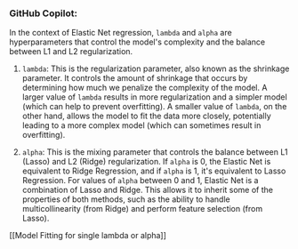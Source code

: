 ### GitHub Copilot:

In the context of Elastic Net regression, `lambda` and `alpha` are hyperparameters that control the model's complexity and the balance between L1 and L2 regularization.

1. `lambda`: This is the regularization parameter, also known as the shrinkage parameter. It controls the amount of shrinkage that occurs by determining how much we penalize the complexity of the model. A larger value of `lambda` results in more regularization and a simpler model (which can help to prevent overfitting). A smaller value of `lambda`, on the other hand, allows the model to fit the data more closely, potentially leading to a more complex model (which can sometimes result in overfitting).
    
2. `alpha`: This is the mixing parameter that controls the balance between L1 (Lasso) and L2 (Ridge) regularization. If `alpha` is 0, the Elastic Net is equivalent to Ridge Regression, and if `alpha` is 1, it's equivalent to Lasso Regression. For values of `alpha` between 0 and 1, Elastic Net is a combination of Lasso and Ridge. This allows it to inherit some of the properties of both methods, such as the ability to handle multicollinearity (from Ridge) and perform feature selection (from Lasso).

[[Model Fitting for single lambda or alpha]]